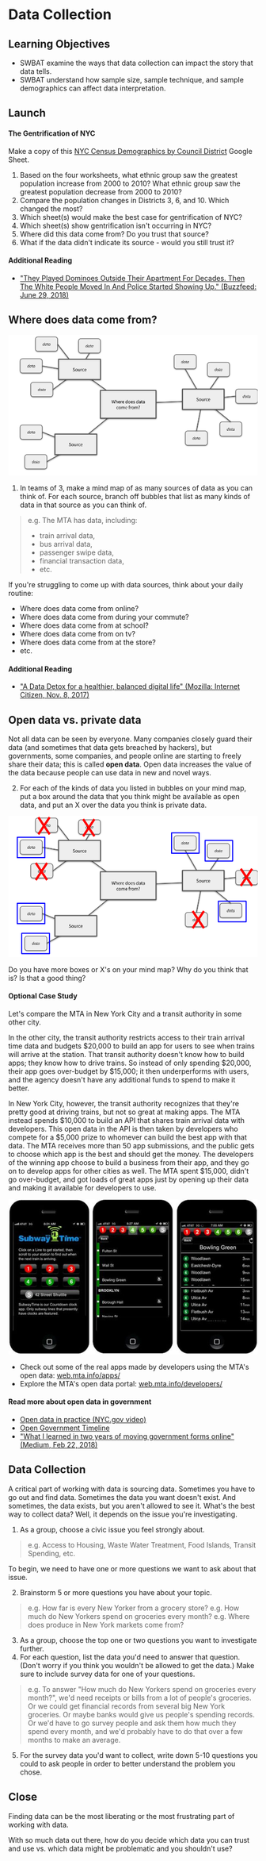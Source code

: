 # Data Collection

## Learning Objectives

* SWBAT examine the ways that data collection can impact the story that data tells.
* SWBAT understand how sample size, sample technique, and sample demographics can affect data interpretation.

## Launch

#### The Gentrification of NYC

Make a copy of this [NYC Census Demographics by Council District](https://docs.google.com/spreadsheets/d/15uTiVHDRNAc4bDdrC8W13T-0oXXyWsrzVTAKnwchlQs/edit?usp=sharing) Google Sheet.

1. Based on the four worksheets, what ethnic group saw the greatest population increase from 2000 to 2010? What ethnic group saw the greatest population decrease from 2000 to 2010?
2. Compare the population changes in Districts 3, 6, and 10. Which changed the most?
3. Which sheet(s) would make the best case for gentrification of NYC?
4. Which sheet(s) show gentrification isn't occurring in NYC?
5. Where did this data come from? Do you trust that source?
6. What if the data didn't indicate its source - would you still trust it?

#### Additional Reading

- ["They Played Dominoes Outside Their Apartment For Decades. Then The White People Moved In And Police Started Showing Up." (Buzzfeed: June 29, 2018)](https://www.buzzfeednews.com/article/lamvo/gentrification-complaints-311-new-york)

## Where does data come from?

![Mind Map of Data Sources](./images/mind-map-1.png)

1. In teams of 3, make a mind map of as many sources of data as you can think of. For each source, branch off bubbles that list as many kinds of data in that source as you can think of.

> e.g. The MTA has data, including:
> - train arrival data,
> - bus arrival data,
> - passenger swipe data,
> - financial transaction data,
> - etc.

If you're struggling to come up with data sources, think about your daily routine:
- Where does data come from online?
- Where does data come from during your commute?
- Where does data come from at school?
- Where does data come from on tv?
- Where does data come from at the store?
- etc.

#### Additional Reading

- ["A Data Detox for a healthier, balanced digital life" (Mozilla: Internet Citizen, Nov. 8, 2017)](https://blog.mozilla.org/internetcitizen/2017/11/08/data-detox/)

## Open data vs. private data

Not all data can be seen by everyone. Many companies closely guard their data (and sometimes that data gets breached by hackers), but governments, some companies, and people online are starting to freely share their data; this is called **open data**. Open data increases the value of the data because people can use data in new and novel ways.

2. For each of the kinds of data you listed in bubbles on your mind map, put a box around the data that you think might be available as open data, and put an X over the data you think is private data.

![Mind Map of Data Sources](./images/mind-map-2.png)

Do you have more boxes or X's on your mind map? Why do you think that is? Is that a good thing?

#### Optional Case Study

Let's compare the MTA in New York City and a transit authority in some other city.

In the other city, the transit authority restricts access to their train arrival time data and budgets $20,000 to build an app for users to see when trains will arrive at the station. That transit authority doesn't know how to build apps; they know how to drive trains. So instead of only spending $20,000, their app goes over-budget by $15,000; it then underperforms with users, and the agency doesn't have any additional funds to spend to make it better.

In New York City, however, the transit authority recognizes that they're pretty good at driving trains, but not so great at making apps. The MTA instead spends $10,000 to build an API that shares train arrival data with developers. This open data in the API is then taken by developers who compete for a $5,000 prize to whomever can build the best app with that data. The MTA receives more than 50 app submissions, and the public gets to choose which app is the best and should get the money. The developers of the winning app choose to build a business from their app, and they go on to develop apps for other cities as well. The MTA spent $15,000, didn't go over-budget, and got loads of great apps just by opening up their data and making it available for developers to use.

![MTA App](./images/mta-app.jpg)

- Check out some of the real apps made by developers using the MTA's open data: [web.mta.info/apps/](http://web.mta.info/apps/)
- Explore the MTA's open data portal: [web.mta.info/developers/](http://web.mta.info/developers/)

#### Read more about open data in government

- [Open data in practice (NYC.gov video)](https://www.youtube.com/watch?v=l4undH4y0Ws)
- [Open Government Timeline](http://www.opengovtimeline.com/)
- ["What I learned in two years of moving government forms online" (Medium, Feb 22, 2018)](https://medium.com/@jgee/what-i-learned-in-two-years-of-moving-government-forms-online-1edc4c2aa089)

## Data Collection

A critical part of working with data is sourcing data. Sometimes you have to go out and find data. Sometimes the data you want doesn't exist. And sometimes, the data exists, but you aren't allowed to see it. What's the best way to collect data? Well, it depends on the issue you're investigating.

1. As a group, choose a civic issue you feel strongly about.

> e.g. Access to Housing, Waste Water Treatment, Food Islands, Transit Spending, etc.

To begin, we need to have one or more questions we want to ask about that issue.

2. Brainstorm 5 or more questions you have about your topic.

> e.g. How far is every New Yorker from a grocery store?
> e.g. How much do New Yorkers spend on groceries every month?
> e.g. Where does produce in New York markets come from?

3. As a group, choose the top one or two questions you want to investigate further.
4. For each question, list the data you'd need to answer that question. (Don't worry if you think you wouldn't be allowed to get the data.) Make sure to include survey data for one of your questions.

> e.g. To answer "How much do New Yorkers spend on groceries every month?", we'd need receipts or bills from a lot of people's groceries. Or we could get financial records from several big New York groceries. Or maybe banks would give us people's spending records. Or we'd have to go survey people and ask them how much they spend every month, and we'd probably have to do that over a few months to make an average.

5. For the survey data you'd want to collect, write down 5-10 questions you could to ask people in order to better understand the problem you chose.

## Close

Finding data can be the most liberating or the most frustrating part of working with data.

With so much data out there, how do you decide which data you can trust and use vs. which data might be problematic and you shouldn't use?
